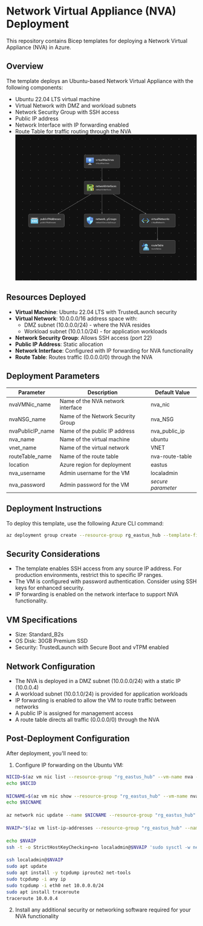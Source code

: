 # Network Virtual Appliance (NVA) Deployment

This repository contains Bicep templates for deploying a Network Virtual Appliance (NVA) in Azure.

## Overview

The template deploys an Ubuntu-based Network Virtual Appliance with the following components:
- Ubuntu 22.04 LTS virtual machine
- Virtual Network with DMZ and workload subnets
- Network Security Group with SSH access
- Public IP address
- Network Interface with IP forwarding enabled
- Route Table for traffic routing through the NVA
![Architecture Diagram](/bicep-visualizer.png)
## Resources Deployed

- **Virtual Machine**: Ubuntu 22.04 LTS with TrustedLaunch security
- **Virtual Network**: 10.0.0.0/16 address space with:
  - DMZ subnet (10.0.0.0/24) - where the NVA resides
  - Workload subnet (10.0.1.0/24) - for application workloads
- **Network Security Group**: Allows SSH access (port 22)
- **Public IP Address**: Static allocation
- **Network Interface**: Configured with IP forwarding for NVA functionality
- **Route Table**: Routes traffic (0.0.0.0/0) through the NVA

## Deployment Parameters

| Parameter | Description | Default Value |
|-----------|-------------|---------------|
| nvaVMNic_name | Name of the NVA network interface | nva_nic |
| nvaNSG_name | Name of the Network Security Group | nva_NSG |
| nvaPublicIP_name | Name of the public IP address | nva_public_ip |
| nva_name | Name of the virtual machine | ubuntu |
| vnet_name | Name of the virtual network | VNET |
| routeTable_name | Name of the route table | nva-route-table |
| location | Azure region for deployment | eastus |
| nva_username | Admin username for the VM | localadmin |
| nva_password | Admin password for the VM | *secure parameter* |

## Deployment Instructions

To deploy this template, use the following Azure CLI command:

```bash
az deployment group create --resource-group rg_eastus_hub --template-file nva.bicep --parameters @nva.parameters.json
```

## Security Considerations

- The template enables SSH access from any source IP address. For production environments, restrict this to specific IP ranges.
- The VM is configured with password authentication. Consider using SSH keys for enhanced security.
- IP forwarding is enabled on the network interface to support NVA functionality.

## VM Specifications

- Size: Standard_B2s
- OS Disk: 30GB Premium SSD
- Security: TrustedLaunch with Secure Boot and vTPM enabled

## Network Configuration

- The NVA is deployed in a DMZ subnet (10.0.0.0/24) with a static IP (10.0.0.4)
- A workload subnet (10.0.1.0/24) is provided for application workloads
- IP forwarding is enabled to allow the VM to route traffic between networks
- A public IP is assigned for management access
- A route table directs all traffic (0.0.0.0/0) through the NVA

## Post-Deployment Configuration

After deployment, you'll need to:

1. Configure IP forwarding on the Ubuntu VM:
  ```bash
  NICID=$(az vm nic list --resource-group "rg_eastus_hub" --vm-name nva --query "[].{id:id}" --output tsv)
echo $NICID

NICNAME=$(az vm nic show --resource-group "rg_eastus_hub" --vm-name nva --nic $NICID --query "{name:name}" --output tsv)
echo $NICNAME

az network nic update --name $NICNAME --resource-group "rg_eastus_hub" --ip-forwarding true

NVAIP="$(az vm list-ip-addresses --resource-group "rg_eastus_hub" --name nva --query "[].virtualMachine.network.publicIpAddresses[*].ipAddress" --output tsv)"

echo $NVAIP
ssh -t -o StrictHostKeyChecking=no localadmin@$NVAIP 'sudo sysctl -w net.ipv4.ip_forward=1; exit;'

ssh localadmin@$NVAIP
sudo apt update
sudo apt install -y tcpdump iproute2 net-tools
sudo tcpdump -i any ip
sudo tcpdump -i eth0 net 10.0.0.0/24
sudo apt install traceroute
traceroute 10.0.0.4
  ```
2. Install any additional security or networking software required for your NVA functionality